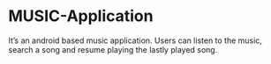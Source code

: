 # MUSIC-Application
It’s an android based music application.
Users can listen to the music, search a song and resume playing the lastly played song. 
